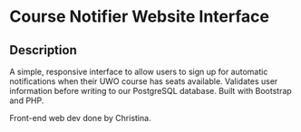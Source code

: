 # Course Notifier Website Interface

## Description
A simple, responsive interface to allow users to sign up for automatic notifications when their UWO course has seats available. Validates user information before writing to our PostgreSQL database. Built with Bootstrap and PHP.

Front-end web dev done by Christina.
